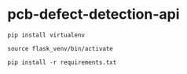 # pcb-defect-detection-api

`pip install virtualenv`

`source flask_venv/bin/activate`

`pip install -r requirements.txt`
